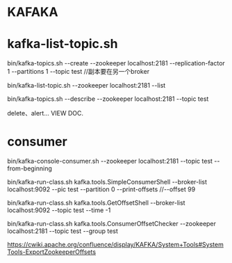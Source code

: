 # KAFAKA 

# kafka-list-topic.sh

  bin/kafka-topics.sh --create --zookeeper localhost:2181 --replication-factor 1 --partitions 1 --topic test
  //副本要在另一个broker

  bin/kafka-list-topic.sh --zookeeper localhost:2181 --list

  bin/kafka-topics.sh --describe --zookeeper localhost:2181 --topic test

  delete、alert... VIEW DOC.
  
# consumer

  bin/kafka-console-consumer.sh --zookeeper localhost:2181 --topic test --from-beginning
  
  bin/kafka-run-class.sh kafka.tools.SimpleConsumerShell  --broker-list localhost:9092 --pic test --partition 0 --print-offsets
  //--offset 99
  
  bin/kafka-run-class.sh kafka.tools.GetOffsetShell --broker-list localhost:9092 --topic test --time -1
  
  bin/kafka-run-class.sh kafka.tools.ConsumerOffsetChecker --zookeeper localhost:2181 --topic test --group test
  
  https://cwiki.apache.org/confluence/display/KAFKA/System+Tools#SystemTools-ExportZookeeperOffsets

